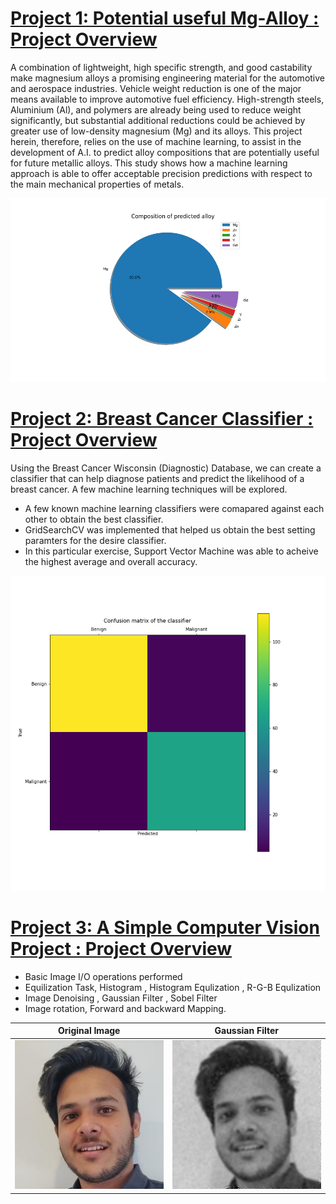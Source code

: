 # [Project 1: Potential useful Mg-Alloy : Project Overview](https://github.com/u6734495-Samyak/Comp4560)

A combination of lightweight, high specific strength, and good castability make magnesium alloys a promising engineering material for the automotive and aerospace industries. Vehicle weight reduction is one of the major means available to improve automotive fuel efficiency. High-strength steels, Aluminium (Al), and polymers are already being used to reduce weight significantly, but substantial additional reductions could be achieved by greater use of low-density magnesium (Mg) and its alloys. This project herein, therefore, relies on the use of machine learning, to assist in the development of A.I. to predict alloy compositions that are potentially useful for future metallic alloys. This study shows how a machine learning approach is able to offer acceptable precision predictions with respect to the main mechanical properties of metals.

![](/images/Pie.png)


# [Project 2: Breast Cancer Classifier : Project Overview](https://github.com/u6734495-Samyak/KaggleBreastCancer)

Using the Breast Cancer Wisconsin (Diagnostic) Database, we can create a classifier that can help diagnose patients and predict the likelihood of a breast cancer. A few machine learning techniques will be explored. 
* A few known machine learning classifiers were comapared against each other to obtain the best classifier.
* GridSearchCV was implemented that helped us obtain the best setting paramters for the desire classifier.
* In this particular exercise, Support Vector Machine was able to acheive the highest average and overall accuracy.

![](/images/metrics.png)


# [Project 3: A Simple Computer Vision Project : Project Overview](https://github.com/u6734495-Samyak/Computer-Vision)

* Basic Image I/O operations performed
* Equilization Task, Histogram , Histogram Equlization , R-G-B Equlization
* Image Denoising , Gaussian Filter , Sobel Filter
* Image rotation, Forward and backward Mapping.

Original Image             |  Gaussian Filter
:-------------------------:|:-------------------------:
![](/images/Q4_crop.jpg)  |  ![](/images/gaussian%20output_3.jpg)



